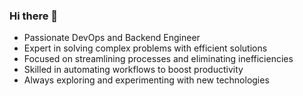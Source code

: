 ### Hi there 👋

<!--
**sridhar562345/sridhar562345** is a ✨ _special_ ✨ repository because its `README.md` (this file) appears on your GitHub profile.

Here are some ideas to get you started:

- 🔭 I’m currently working on ...
- 🌱 I’m currently learning ...
- 👯 I’m looking to collaborate on ...
- 🤔 I’m looking for help with ...
- 💬 Ask me about ...
- 📫 How to reach me: ...
- 😄 Pronouns: ...
- ⚡ Fun fact: ...
-->
- Passionate DevOps and Backend Engineer
- Expert in solving complex problems with efficient solutions
- Focused on streamlining processes and eliminating inefficiencies
- Skilled in automating workflows to boost productivity
- Always exploring and experimenting with new technologies
